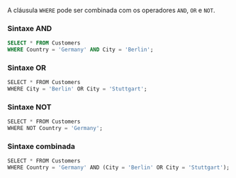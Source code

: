 A cláusula `WHERE` pode ser combinada com os operadores `AND`, `OR` e `NOT`.
### Sintaxe AND
```SQL
SELECT * FROM Customers
WHERE Country = 'Germany' AND City = 'Berlin';
```
### Sintaxe OR
```SQL
SELECT * FROM Customers  
WHERE City = 'Berlin' OR City = 'Stuttgart';
```
### Sintaxe NOT
```SQL
SELECT * FROM Customers  
WHERE NOT Country = 'Germany';
```
### Sintaxe combinada
```SQL
SELECT * FROM Customers  
WHERE Country = 'Germany' AND (City = 'Berlin' OR City = 'Stuttgart');
```
